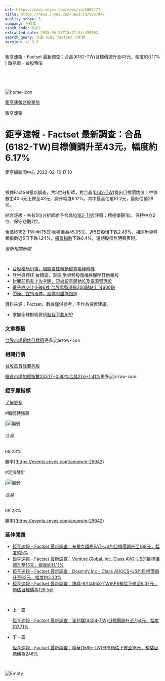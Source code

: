 ```yaml
---
url: https://news.cnyes.com/news/id/5087477
title: https://news.cnyes.com/news/id/5087477
quality_score: 5
company: 台積電
stock_code: 6182
extracted_date: 2025-06-25T15:27:54.499962
search_query: 合晶 6182 factset 分析師
version: v3.3.3
---
```


鉅亨速報 - Factset 最新調查：合晶(6182-TW)目標價調升至43元，幅度約6.17% | 鉅亨網 - 台股預估

‌

‌

![home-icon](/assets/icons/breadCrumb/symbol-icon-home.svg)

[鉅亨速報](/news/cat/anue_live)[台股預估](/news/cat/tw_forecast)

鉅亨速報

# 鉅亨速報 - Factset 最新調查：合晶(6182-TW)目標價調升至43元，幅度約6.17%

鉅亨網新聞中心 2023-02-15 17:10

‌

根據FactSet最新調查，共5位分析師，對合晶([6182-TW](https://www.cnyes.com/twstock/6182))提出目標價估值：中位數由40.5元上修至43元，調升幅度6.17%。其中最高估值51.2元，最低估值28元。

綜合評級 - 共有5位分析師給予合晶([6182-TW](https://www.cnyes.com/twstock/6182))評價：積極樂觀1位、保持中立2位、保守悲觀2位。

合晶([6182-TW](https://www.cnyes.com/twstock/6182))今(15日)收盤價為45.05元。近5日股價下跌2.49%，相關半導體類指數近5日下跌1.24%，[櫃買指數](https://invest.cnyes.com/index/TWS/OTC01)下跌0.4%，短期股價無明顯表現。

*最新相關新聞*

‌

* [台股格局仍強，個股良性輪動留意接棒時機](https://news.cnyes.com/news/id/5083311)
* [陸半導體摔 台積電、聯電 半導體股漲幅將輾壓其他類股](https://news.cnyes.com/news/id/5057476)
* [封關前仍有上攻空間，短線留意驅動IC及電源管理IC](https://news.cnyes.com/news/id/5057296)
* [電子成交比突破6成 台股早盤漲逾200點站上14600點](https://news.cnyes.com/news/id/5056510)
* [閎康、宜特漲停，設備股誰能跟進](https://news.cnyes.com/news/id/5031381)

資料來源：Factset，數據僅供參考，不作為投資建議。

* 掌握全球財經資訊[點我下載APP](http://www.cnyes.com/app/?utm_source=mweb&utm_medium=HamMenuBanner&utm_campaign=fixed&utm_content=entr)

### 文章標籤

[台股](https://news.cnyes.com/tag/台股 "台股")[市場預估](https://news.cnyes.com/tag/市場預估 "市場預估")[目標價](https://news.cnyes.com/tag/目標價 "目標價")更多![arrow-icon](/assets/icons/arrows/arrow-down.svg)

### 相關行情

[台股首頁](https://www.cnyes.com/twstock)[我要存股](https://supr.link/8OHaU)

[櫃買市場加權指數233.17+0.80%](https://invest.cnyes.com/index/TWS/OTC01)[合晶21.6+1.41%](https://www.cnyes.com/twstock/6182)更多![arrow-icon](/assets/icons/arrows/arrow-down.svg)

### 鉅亨贏指標

[了解更多](https://events.cnyes.com/anuewin-25942)

#偏弱轉強股

[![偏弱](/assets/icons/win-indicator/short.svg)

###### 合晶

69.23%

勝率](https://events.cnyes.com/anuewin-25942)

#定海雙針

[![偏弱](/assets/icons/win-indicator/short.svg)

###### 合晶

69.23%

勝率](https://events.cnyes.com/anuewin-25942)

### 延伸閱讀

* [鉅亨速報 - Factset 最新調查：布爾克國際EAT-US的目標價調升至168元，幅度約5%](/news/id/6038573)
* [鉅亨速報 - Factset 最新調查：Venture Global, Inc. Class AVG-US的目標價調升至15元，幅度約11.11%](/news/id/6038571)
* [鉅亨速報 - Factset 最新調查：Doximity Inc - Class ADOCS-US的目標價調升至62元，幅度約3.33%](/news/id/6038570)
* [鉅亨速報 - Factset 最新調查：臻鼎-KY(4958-TW)EPS預估下修至9.37元，預估目標價為126.5元](/news/id/6038560)

‌

* 上一篇

  [鉅亨速報 - Factset 最新調查：富邦媒(8454-TW)目標價調升至754元，幅度約7.71%](/news/id/5088735)
* 下一篇

  [鉅亨速報 - Factset 最新調查：精華(1565-TW)EPS預估下修至18元，預估目標價為246元](/news/id/5086293)

‌

![Empty](/assets/icons/skeleton/empty-image.svg)

‌